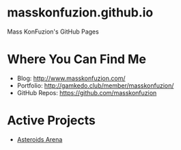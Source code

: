 # masskonfuzion.github.io
Mass KonFuzion's GitHub Pages

# Where You Can Find Me
* Blog: http://www.masskonfuzion.com/
* Portfolio: http://gamkedo.club/member/masskonfuzion/
* GitHub Repos: https://github.com/masskonfuzion

# Active Projects
* [Asteroids Arena](https://masskonfuzion.github.io/asteroids_arena/index.html)

